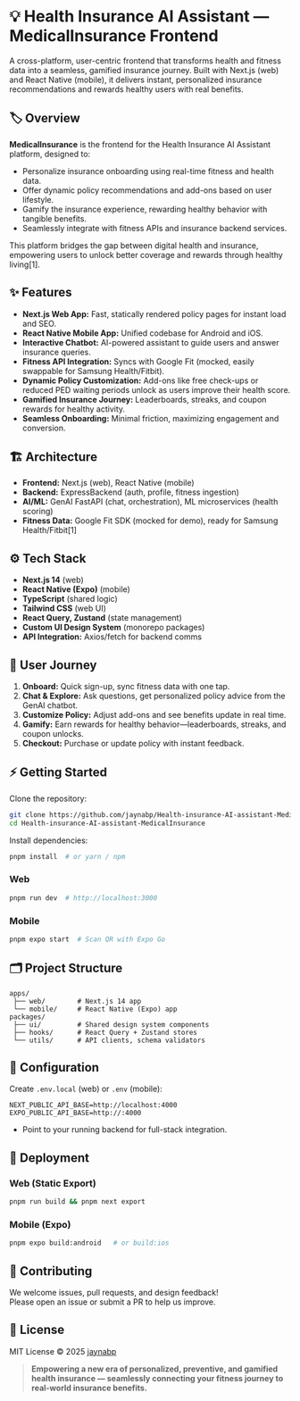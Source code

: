 # 💡 Health Insurance AI Assistant — MedicalInsurance Frontend

A cross-platform, user-centric frontend that transforms health and fitness data into a seamless, gamified insurance journey. Built with Next.js (web) and React Native (mobile), it delivers instant, personalized insurance recommendations and rewards healthy users with real benefits.

## 🏷️ Overview

**MedicalInsurance** is the frontend for the Health Insurance AI Assistant platform, designed to:

- Personalize insurance onboarding using real-time fitness and health data.
- Offer dynamic policy recommendations and add-ons based on user lifestyle.
- Gamify the insurance experience, rewarding healthy behavior with tangible benefits.
- Seamlessly integrate with fitness APIs and insurance backend services.

This platform bridges the gap between digital health and insurance, empowering users to unlock better coverage and rewards through healthy living[1].

## ✨ Features

- **Next.js Web App:** Fast, statically rendered policy pages for instant load and SEO.
- **React Native Mobile App:** Unified codebase for Android and iOS.
- **Interactive Chatbot:** AI-powered assistant to guide users and answer insurance queries.
- **Fitness API Integration:** Syncs with Google Fit (mocked, easily swappable for Samsung Health/Fitbit).
- **Dynamic Policy Customization:** Add-ons like free check-ups or reduced PED waiting periods unlock as users improve their health score.
- **Gamified Insurance Journey:** Leaderboards, streaks, and coupon rewards for healthy activity.
- **Seamless Onboarding:** Minimal friction, maximizing engagement and conversion.

## 🏗️ Architecture

- **Frontend:** Next.js (web), React Native (mobile)
- **Backend:** ExpressBackend (auth, profile, fitness ingestion)
- **AI/ML:** GenAI FastAPI (chat, orchestration), ML microservices (health scoring)
- **Fitness Data:** Google Fit SDK (mocked for demo), ready for Samsung Health/Fitbit[1]

## ⚙️ Tech Stack

- **Next.js 14** (web)
- **React Native (Expo)** (mobile)
- **TypeScript** (shared logic)
- **Tailwind CSS** (web UI)
- **React Query, Zustand** (state management)
- **Custom UI Design System** (monorepo packages)
- **API Integration:** Axios/fetch for backend comms

## 🧭 User Journey

1. **Onboard:** Quick sign-up, sync fitness data with one tap.
2. **Chat & Explore:** Ask questions, get personalized policy advice from the GenAI chatbot.
3. **Customize Policy:** Adjust add-ons and see benefits update in real time.
4. **Gamify:** Earn rewards for healthy behavior—leaderboards, streaks, and coupon unlocks.
5. **Checkout:** Purchase or update policy with instant feedback.

## ⚡ Getting Started

Clone the repository:

```bash
git clone https://github.com/jaynabp/Health-insurance-AI-assistant-MedicalInsurance.git
cd Health-insurance-AI-assistant-MedicalInsurance
```

Install dependencies:

```bash
pnpm install  # or yarn / npm
```

### Web

```bash
pnpm run dev  # http://localhost:3000
```

### Mobile

```bash
pnpm expo start  # Scan QR with Expo Go
```

## 🗂️ Project Structure

```
apps/
 ├── web/        # Next.js 14 app
 └── mobile/     # React Native (Expo) app
packages/
 ├── ui/         # Shared design system components
 ├── hooks/      # React Query + Zustand stores
 └── utils/      # API clients, schema validators
```

## 🔧 Configuration

Create `.env.local` (web) or `.env` (mobile):

```
NEXT_PUBLIC_API_BASE=http://localhost:4000
EXPO_PUBLIC_API_BASE=http://:4000
```

- Point to your running backend for full-stack integration.

## 🚀 Deployment

### Web (Static Export)

```bash
pnpm run build && pnpm next export
```

### Mobile (Expo)

```bash
pnpm expo build:android   # or build:ios
```

## 🤝 Contributing

We welcome issues, pull requests, and design feedback!  
Please open an issue or submit a PR to help us improve.

## 📄 License

MIT License © 2025 [jaynabp](https://github.com/jaynabp)

> **Empowering a new era of personalized, preventive, and gamified health insurance — seamlessly connecting your fitness journey to real-world insurance benefits.**  
